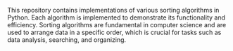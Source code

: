 This repository contains implementations of various sorting algorithms in Python. Each algorithm is implemented to demonstrate its functionality and efficiency. Sorting algorithms are fundamental in computer science and are used to arrange data in a specific order, which is crucial for tasks such as data analysis, searching, and organizing.
